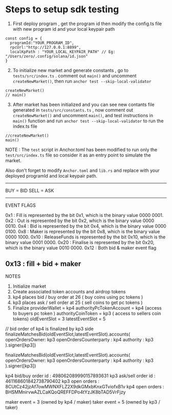 # Steps to setup sdk testing 

1. First deploy program , get the program id then modify the config.ts file with new program id and your local keypair path
```
const config = {
  programId:"YOUR_PROGRAM_ID",
  rpcUrl:"http://127.0.0.1:8899", 
  localKpPath : "YOUR_LOCAL_KEYPAIR_PATH" // Eg: "/Users/zero/.config/solana/id.json"
}
```
2. To initialize new market and generate constants , go to `tests/src/index.ts` . comment out `main()` and uncomment `createNewMarket()`, then  run `anchor test --skip-local-validator` 
```
createNewMarket()
// main()
```
3. After market has been initialized and you can see new contants file generated in `tests/src/constants.ts` , now comment out `createNewMarket()` and uncomment `main()`, and test instructions in `main()` function and run `anchor test --skip-local-validator` to run the index.ts file
```
//createNewMarket()
main()
```

NOTE : The `test` script in Anchor.toml has been modified to run only the `test/src/index.ts` file so consider it as an entry point to simulate the market. 

Also don't forget to modify `Anchor.toml` and `lib.rs` and replace with your deployed programId and local keypair path.

   
 
---
BUY = BID 
SELL = ASK 

---

EVENT FLAGS 

0x1 : Fill is represented by the bit 0x1, which is the binary value 0000 0001.
0x2 : Out is represented by the bit 0x2, which is the binary value 0000 0010.
0x4 : Bid is represented by the bit 0x4, which is the binary value 0000 0100.
0x8 : Maker is represented by the bit 0x8, which is the binary value 0000 1000.
0x10 : ReleaseFunds is represented by the bit 0x10, which is the binary value 0001 0000.
0x20 : Finalise is represented by the bit 0x20, which is the binary value 0010 0000.
0x12 : Both bid & maker event flag 

0x13 : fill + bid + maker
---

NOTES 

1. Initialize market 
2. Create associated token accounts and airdrop tokens 
3. kp4 places bid / buy order at 26 ( buy coins using pc tokens )
4. kp3 places ask / sell order at 25 ( sell coins to get pc tokens )
5. Finalize 
providerWallet = kp4
authorityPcTokenAccount = kp4 (access to buyers pc token )
authorityCoinToken = kp3 ( access to sellers coin tokens)
oldEventSlot = 3
latestEventSlot = 5

// bid order of kp4 is finalized by kp3 side
finalizeMatchesBid(oldEventSlot,latestEventSlot).accounts(
  openOrdersOwner: kp3
  openOrdersCounterparty : kp4
  authority : kp3 
).signer([kp3])


finalizeMatchesBid(oldEventSlot,latestEventSlot).accounts(
  openOrdersOwner: kp3
  openOrdersCounterparty : kp4
  authority : kp3 
).signer([kp3])




kp4 bid/buy order id : 498062089990157893631
kp3 ask/sell order id : 461168601842738790402
kp3 open orders : 8CUtCz42jzAf7owMWNXFLZ2X9dkGMxbKnxGTviofxB1v
kp4 open orders : BHSMMnirvwAZLCaKQoQREFFDPo4tYzJK8bTAD5VrFjzy

maker event = 3 (owned by kp4 / maker)
taker event = 5 (owned by kp3 / taker)


